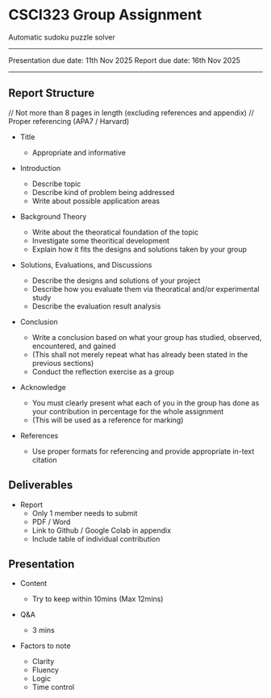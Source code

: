 # CSCI323 Group Assignment
Automatic sudoku puzzle solver

***********************
Presentation due date: 11th Nov 2025
Report due date: 16th Nov 2025
***********************

## Report Structure
// Not more than 8 pages in length (excluding references and appendix)
// Proper referencing (APA7 / Harvard)


- Title
	+ Appropriate and informative
	
- Introduction
	+ Describe topic
	+ Describe kind of problem being addressed
	+ Write about possible application areas
	
- Background Theory
	+ Write about the theoratical foundation of the topic
	+ Investigate some theoritical development
	+ Explain how it fits the designs and solutions taken by your group
	
- Solutions, Evaluations, and Discussions
	+ Describe the designs and solutions of your project
	+ Describe how you evaluate them via theoratical and/or experimental study
	+ Describe the evaluation result analysis
	
- Conclusion
	+ Write a conclusion based on what your group has studied, observed, encountered, and gained
	+ (This shall not merely repeat what has already been stated in the previous sections)
	+ Conduct the reflection exercise as a group

- Acknowledge
	+ You must clearly present what each of you in the group has done as your contribution in percentage for the whole assignment
	+ (This will be used as a reference for marking)

- References
	+ Use proper formats for referencing and provide appropriate in-text citation
	
## Deliverables
- Report
	+ Only 1 member needs to submit
	+ PDF / Word 
	+ Link to Github / Google Colab in appendix
	+ Include table of individual contribution
	
## Presentation
- Content
	+ Try to keep within 10mins (Max 12mins)
	
- Q&A
	+ 3 mins

- Factors to note
	+ Clarity
	+ Fluency
	+ Logic
	+ Time control
